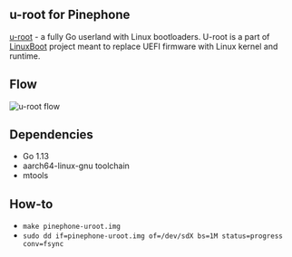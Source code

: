 u-root for Pinephone
--------------------

[u-root](https://github.com/u-root/u-root) - a fully Go userland with Linux bootloaders. U-root is a part of [LinuxBoot](https://www.linuxboot.org/) project meant to replace UEFI firmware with Linux kernel and runtime.

## Flow

![u-root flow](http://www.plantuml.com/plantuml/proxy?src=https://raw.githubusercontent.com/yurinnick/pinephone-uroot/main/diagram.txt)


## Dependencies
- Go 1.13
- aarch64-linux-gnu toolchain
- mtools

## How-to
- `make pinephone-uroot.img`
- `sudo dd if=pinephone-uroot.img of=/dev/sdX bs=1M status=progress conv=fsync`


